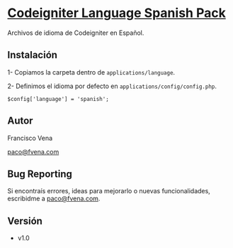 [Codeigniter Language Spanish Pack](http://www.fvena.com)
===================================

Archivos de idioma de Codeigniter en Español.


Instalación
-----------
1- Copiamos la carpeta dentro de `applications/language`.

2- Definimos el idioma por defecto en `applications/config/config.php`.

   ```
   $config['language'] = 'spanish';
   ```


Autor
-----
Francisco Vena

[paco@fvena.com](mailto:paco@fvena.com)


Bug Reporting
-------------
Si encontraís errores, ideas para mejorarlo o nuevas funcionalidades, escribidme a [paco@fvena.com](mailto:paco@fvena.com).


Versión
--------
+ v1.0

